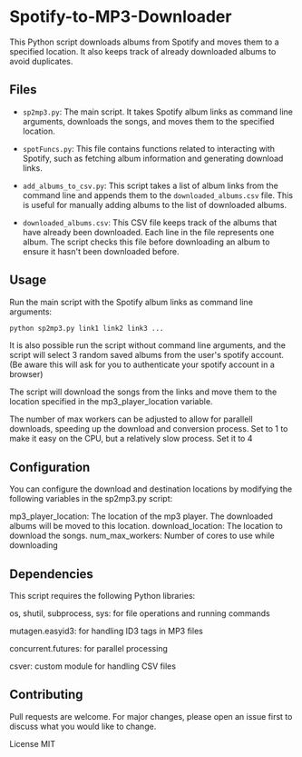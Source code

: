 # Spotify-to-MP3-Downloader

This Python script downloads albums from Spotify and moves them to a specified location. It also keeps track of already downloaded albums to avoid duplicates.

## Files

- `sp2mp3.py`: The main script. It takes Spotify album links as command line arguments, downloads the songs, and moves them to the specified location.

- `spotFuncs.py`: This file contains functions related to interacting with Spotify, such as fetching album information and generating download links.

- `add_albums_to_csv.py`: This script takes a list of album links from the command line and appends them to the `downloaded_albums.csv` file. This is useful for manually adding albums to the list of downloaded albums.

- `downloaded_albums.csv`: This CSV file keeps track of the albums that have already been downloaded. Each line in the file represents one album. The script checks this file before downloading an album to ensure it hasn't been downloaded before.

## Usage

Run the main script with the Spotify album links as command line arguments:

```bash
python sp2mp3.py link1 link2 link3 ...
```
It is also possible run the script without command line arguments, and the script will select 3 random saved albums from the user's spotify account. 
(Be aware this will ask for you to authenticate your spotify account in a browser)

The script will download the songs from the links and move them to the location specified in the mp3_player_location variable.

The number of max workers can be adjusted to allow for parallell downloads, speeding up the download and conversion process. Set to 1 to make it easy on the CPU, but a relatively slow process. Set it to 4 

## Configuration
You can configure the download and destination locations by modifying the following variables in the sp2mp3.py script:

mp3_player_location: The location of the mp3 player. The downloaded albums will be moved to this location.
download_location: The location to download the songs.
num_max_workers: Number of cores to use while downloading
## Dependencies
This script requires the following Python libraries:

os, shutil, subprocess, sys: for file operations and running commands

mutagen.easyid3: for handling ID3 tags in MP3 files

concurrent.futures: for parallel processing

csver: custom module for handling CSV files

## Contributing
Pull requests are welcome. For major changes, please open an issue first to discuss what you would like to change.

License
MIT
